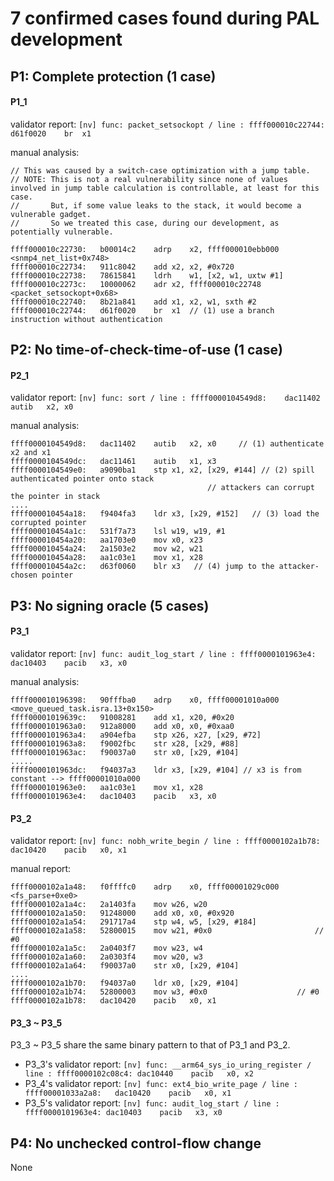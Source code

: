 # 7 confirmed cases found during PAL development

## P1: Complete protection (1 case)

#### P1_1

validator report: `[nv] func: packet_setsockopt / line : ffff000010c22744:  d61f0020    br  x1`

manual analysis:
```
// This was caused by a switch-case optimization with a jump table.
// NOTE: This is not a real vulnerability since none of values involved in jump table calculation is controllable, at least for this case.
//       But, if some value leaks to the stack, it would become a vulnerable gadget.
//       So we treated this case, during our development, as potentially vulnerable.
 
ffff000010c22730:   b00014c2    adrp    x2, ffff000010ebb000 <snmp4_net_list+0x748>
ffff000010c22734:   911c8042    add x2, x2, #0x720
ffff000010c22738:   78615841    ldrh    w1, [x2, w1, uxtw #1]
ffff000010c2273c:   10000062    adr x2, ffff000010c22748 <packet_setsockopt+0x68>
ffff000010c22740:   8b21a841    add x1, x2, w1, sxth #2
ffff000010c22744:   d61f0020    br  x1  // (1) use a branch instruction without authentication
```

## P2: No time-of-check-time-of-use (1 case)

#### P2_1

validator report: `[nv] func: sort / line : ffff0000104549d8:    dac11402    autib   x2, x0`

manual analysis:
```
ffff0000104549d8:   dac11402    autib   x2, x0     // (1) authenticate x2 and x1
ffff0000104549dc:   dac11461    autib   x1, x3
ffff0000104549e0:   a9090ba1    stp x1, x2, [x29, #144] // (2) spill authenticated pointer onto stack
                                            // attackers can corrupt the pointer in stack
....
ffff000010454a18:   f9404fa3    ldr x3, [x29, #152]   // (3) load the corrupted pointer
ffff000010454a1c:   531f7a73    lsl w19, w19, #1
ffff000010454a20:   aa1703e0    mov x0, x23
ffff000010454a24:   2a1503e2    mov w2, w21
ffff000010454a28:   aa1c03e1    mov x1, x28
ffff000010454a2c:   d63f0060    blr x3   // (4) jump to the attacker-chosen pointer
```

## P3: No signing oracle (5 cases)

#### P3_1

validator report:  `[nv] func: audit_log_start / line : ffff0000101963e4: dac10403    pacib   x3, x0`

manual analysis:
```
ffff000010196398:   90fffba0    adrp    x0, ffff00001010a000 <move_queued_task.isra.13+0x150>
ffff00001019639c:   91008281    add x1, x20, #0x20
ffff0000101963a0:   912a8000    add x0, x0, #0xaa0
ffff0000101963a4:   a904efba    stp x26, x27, [x29, #72]
ffff0000101963a8:   f9002fbc    str x28, [x29, #88]
ffff0000101963ac:   f90037a0    str x0, [x29, #104]
.....
ffff0000101963dc:   f94037a3    ldr x3, [x29, #104] // x3 is from constant --> ffff00001010a000
ffff0000101963e0:   aa1c03e1    mov x1, x28
ffff0000101963e4:   dac10403    pacib   x3, x0
```

#### P3_2

validator report: `[nv] func: nobh_write_begin / line : ffff0000102a1b78:    dac10420    pacib   x0, x1`

manual report:
```
ffff0000102a1a48:   f0ffffc0    adrp    x0, ffff00001029c000 <fs_parse+0xe0>
ffff0000102a1a4c:   2a1403fa    mov w26, w20
ffff0000102a1a50:   91248000    add x0, x0, #0x920
ffff0000102a1a54:   291717a4    stp w4, w5, [x29, #184]
ffff0000102a1a58:   52800015    mov w21, #0x0                       // #0
ffff0000102a1a5c:   2a0403f7    mov w23, w4
ffff0000102a1a60:   2a0303f4    mov w20, w3
ffff0000102a1a64:   f90037a0    str x0, [x29, #104]
....
ffff0000102a1b70:   f94037a0    ldr x0, [x29, #104]
ffff0000102a1b74:   52800003    mov w3, #0x0                    // #0
ffff0000102a1b78:   dac10420    pacib   x0, x1
```

#### P3_3 ~ P3_5

P3_3 ~ P3_5 share the same binary pattern to that of P3_1 and P3_2.

- P3_3's validator report: `[nv] func: __arm64_sys_io_uring_register / line : ffff0000102c08c4: dac10440    pacib   x0, x2`
- P3_4's validator report: `[nv] func: ext4_bio_write_page / line : ffff00001033a2a8:   dac10420    pacib   x0, x1`
- P3_5's validator report: `[nv] func: audit_log_start / line : ffff0000101963e4: dac10403    pacib   x3, x0`

## P4: No unchecked control-flow change

None
